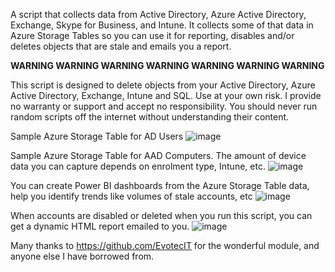 A script that collects data from Active Directory, Azure Active Directory, Exchange, Skype for Business, and Intune. It collects some of that data in Azure Storage Tables so you can use it for reporting, disables and/or deletes objects that are stale and emails you a report. 

**WARNING WARNING WARNING WARNING WARNING WARNING WARNING** 

This script is designed to delete objects from your Active Directory, Azure Active Directory, Exchange, Intune and SQL. Use at your own risk. 
I provide no warranty or support and accept no responsibility. You should never run random scripts off the internet without understanding their content. 

Sample Azure Storage Table for AD Users
![image](https://user-images.githubusercontent.com/55263241/135212516-b97e9508-5b19-453a-8cd8-3ce2dbb5597a.png)

Sample Azure Storage Table for AAD Computers. The amount of device data you can capture depends on enrolment type, Intune, etc. 
![image](https://user-images.githubusercontent.com/55263241/135212880-b26bdd09-ed69-4b25-9667-cd894913bd56.png)

You can create Power BI dashboards from the Azure Storage Table data, help you identify trends like volumes of stale accounts, etc
![image](https://user-images.githubusercontent.com/55263241/135213228-ad69d9fb-4574-4031-99b3-3758926b0205.png)

When accounts are disabled or deleted when you run this script, you can get a dynamic HTML report emailed to you. 
![image](https://user-images.githubusercontent.com/55263241/135213649-22ad602a-385b-4ebd-8664-55b0c42e1996.png)

Many thanks to https://github.com/EvotecIT for the wonderful module, and anyone else I have borrowed from. 
